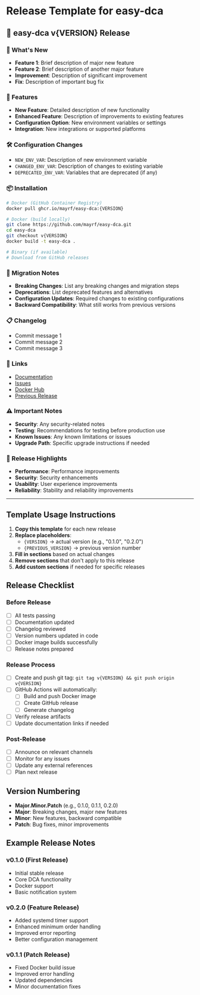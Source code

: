 # Release Template for easy-dca

## 🎉 easy-dca v{VERSION} Release

### 🚀 What's New
- **Feature 1**: Brief description of major new feature
- **Feature 2**: Brief description of another major feature
- **Improvement**: Description of significant improvement
- **Fix**: Description of important bug fix

### 🔧 Features
- **New Feature**: Detailed description of new functionality
- **Enhanced Feature**: Description of improvements to existing features
- **Configuration Option**: New environment variables or settings
- **Integration**: New integrations or supported platforms

### 🛠️ Configuration Changes
- `NEW_ENV_VAR`: Description of new environment variable
- `CHANGED_ENV_VAR`: Description of changes to existing variable
- `DEPRECATED_ENV_VAR`: Variables that are deprecated (if any)

### 📦 Installation
```bash
# Docker (GitHub Container Registry)
docker pull ghcr.io/mayrf/easy-dca:{VERSION}

# Docker (build locally)
git clone https://github.com/mayrf/easy-dca.git
cd easy-dca
git checkout v{VERSION}
docker build -t easy-dca .

# Binary (if available)
# Download from GitHub releases
```

### 🔄 Migration Notes
- **Breaking Changes**: List any breaking changes and migration steps
- **Deprecations**: List deprecated features and alternatives
- **Configuration Updates**: Required changes to existing configurations
- **Backward Compatibility**: What still works from previous versions

### 📋 Changelog
<!-- This will be auto-generated by the release workflow -->
- Commit message 1
- Commit message 2
- Commit message 3

### 🔗 Links
- [Documentation](https://github.com/mayrf/easy-dca#readme)
- [Issues](https://github.com/mayrf/easy-dca/issues)
- [Docker Hub](https://ghcr.io/mayrf/easy-dca)
- [Previous Release](https://github.com/mayrf/easy-dca/releases/tag/v{PREVIOUS_VERSION})

### ⚠️ Important Notes
- **Security**: Any security-related notes
- **Testing**: Recommendations for testing before production use
- **Known Issues**: Any known limitations or issues
- **Upgrade Path**: Specific upgrade instructions if needed

### 🎯 Release Highlights
<!-- For major releases, add a summary of key achievements -->
- **Performance**: Performance improvements
- **Security**: Security enhancements
- **Usability**: User experience improvements
- **Reliability**: Stability and reliability improvements

---

## Template Usage Instructions

1. **Copy this template** for each new release
2. **Replace placeholders**:
   - `{VERSION}` → actual version (e.g., "0.1.0", "0.2.0")
   - `{PREVIOUS_VERSION}` → previous version number
3. **Fill in sections** based on actual changes
4. **Remove sections** that don't apply to this release
5. **Add custom sections** if needed for specific releases

## Release Checklist

### Before Release
- [ ] All tests passing
- [ ] Documentation updated
- [ ] Changelog reviewed
- [ ] Version numbers updated in code
- [ ] Docker image builds successfully
- [ ] Release notes prepared

### Release Process
- [ ] Create and push git tag: `git tag v{VERSION} && git push origin v{VERSION}`
- [ ] GitHub Actions will automatically:
  - [ ] Build and push Docker image
  - [ ] Create GitHub release
  - [ ] Generate changelog
- [ ] Verify release artifacts
- [ ] Update documentation links if needed

### Post-Release
- [ ] Announce on relevant channels
- [ ] Monitor for any issues
- [ ] Update any external references
- [ ] Plan next release

## Version Numbering

- **Major.Minor.Patch** (e.g., 0.1.0, 0.1.1, 0.2.0)
- **Major**: Breaking changes, major new features
- **Minor**: New features, backward compatible
- **Patch**: Bug fixes, minor improvements

## Example Release Notes

### v0.1.0 (First Release)
- Initial stable release
- Core DCA functionality
- Docker support
- Basic notification system

### v0.2.0 (Feature Release)
- Added systemd timer support
- Enhanced minimum order handling
- Improved error reporting
- Better configuration management

### v0.1.1 (Patch Release)
- Fixed Docker build issue
- Improved error handling
- Updated dependencies
- Minor documentation fixes 